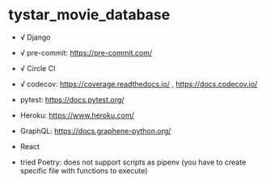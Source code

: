 # tystar_movie_database

- √ Django
- √ pre-commit: https://pre-commit.com/
- √ Circle CI
- √ codecov: https://coverage.readthedocs.io/ , https://docs.codecov.io/
- pytest: https://docs.pytest.org/
- Heroku: https://www.heroku.com/
- GraphQL: https://docs.graphene-python.org/
- React

- tried Poetry: does not support scripts as pipenv (you have to create specific file with functions to execute)
